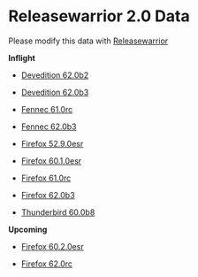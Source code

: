 

Releasewarrior 2.0 Data
=======================

Please modify this data with [Releasewarrior](https://github.com/mozilla-releng/releasewarrior-2.0)

**Inflight**

* [Devedition 62.0b2](/inflight/devedition/devedition-devedition-62.0b2.md)

* [Devedition 62.0b3](/inflight/devedition/devedition-devedition-62.0b3.md)

* [Fennec 61.0rc](/inflight/fennec/fennec-release-rc-61.0rc.md)

* [Fennec 62.0b3](/inflight/fennec/fennec-beta-62.0b3.md)

* [Firefox 52.9.0esr](/inflight/firefox/firefox-esr52-52.9.0esr.md)

* [Firefox 60.1.0esr](/inflight/firefox/firefox-esr60-60.1.0esr.md)

* [Firefox 61.0rc](/inflight/firefox/firefox-release-rc-61.0rc.md)

* [Firefox 62.0b3](/inflight/firefox/firefox-beta-62.0b3.md)

* [Thunderbird 60.0b8](/inflight/thunderbird/thunderbird-beta-60.0b8.md)

**Upcoming**

* [Firefox 60.2.0esr](/upcoming/firefox/firefox-esr60-60.2.0esr.md)

* [Firefox 62.0rc](/upcoming/firefox/firefox-release-rc-62.0rc.md)

